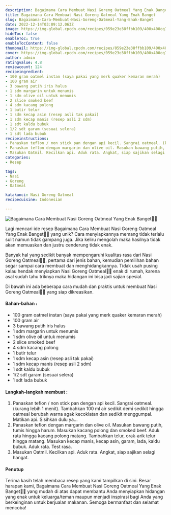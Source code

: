 ```yaml
---
description: Bagaimana Cara Membuat Nasi Goreng Oatmeal Yang Enak Banget"
title: Bagaimana Cara Membuat Nasi Goreng Oatmeal Yang Enak Banget
slug: Bagaimana-Cara-Membuat-Nasi-Goreng-Oatmeal-Yang-Enak-Banget
date: 2022-12-14T03:09:12.063Z
image: https://img-global.cpcdn.com/recipes/059e23e38ffbb109/400x400cq70/photo.jpg
hideToc: false
enableToc: true
enableTocContent: false
thumbnail: https://img-global.cpcdn.com/recipes/059e23e38ffbb109/400x400cq70/photo.jpg
cover: https://img-global.cpcdn.com/recipes/059e23e38ffbb109/400x400cq70/photo.jpg
author: admin
ratingvalue: 4.8
reviewcount: 124
recipeingredient:
- 100 gram oatmel instan (saya pakai yang merk quaker kemaran merah)
- 100 gram air
- 3 bawang putih iris halus
- 1 sdm margarin untuk menumis
- 1 sdm olive oil untuk menumis
- 2 slice smoked beef
- 4 sdm kacang polong
- 1 butir telur
- 1 sdm kecap asin (resep asli tak pakai)
- 1 sdm kecap manis (resep asli 2 sdm)
- 1 sdt kaldu bubuk
- 1/2 sdt garam (sesuai selera)
- 1 sdt lada bubuk
recipeinstructions:
- Panaskan teflon / non stick pan dengan api kecil. Sangrai oatmeal. (kurang lebih 1 menit). Tambahkan 100 ml air sedikit demi sedikit hingga oatmeal berubah warna agak kecoklatan dan sedikit menggumpal. Matikan api. Sisihkan dulu ya...
- Panaskan teflon dengan margarin dan olive oil. Masukan bawang putih, tumis hingga harum. Masukan kacang polong dan smoked beef. Aduk rata hingga kacang polong matang. Tambahkan telur, orak-arik telur hingga matang. Masukan kecap manis, kecap asin, garam, lada, kaldu bubuk. Aduk rata. Test rasa.
- Masukan Oatmil. Kecilkan api. Aduk rata. Angkat, siap sajikan selagi hangat.
categories:
- Resep

tags:
- Nasi
- Goreng
- Oatmeal

katakunci: Nasi Goreng Oatmeal
recipecuisine: Indonesian

---
```


![Bagaimana Cara Membuat Nasi Goreng Oatmeal Yang Enak Banget👩‍🍳](https://img-global.cpcdn.com/recipes/059e23e38ffbb109/400x400cq70/photo.jpg)

Lagi mencari ide resep Bagaimana Cara Membuat Nasi Goreng Oatmeal Yang Enak Banget👩‍🍳 yang unik? Cara menyiapkannya memang tidak terlalu sulit namun tidak gampang juga. Jika keliru mengolah maka hasilnya tidak akan memuaskan dan justru cenderung tidak enak.

Banyak hal yang sedikit banyak mempengaruhi kualitas rasa dari Nasi Goreng Oatmeal👩‍🍳, pertama dari jenis bahan, kemudian pemilihan bahan segar sampai cara membuat dan menghidangkannya. Tidak usah pusing kalau hendak menyiapkan Nasi Goreng Oatmeal👩‍🍳 enak di rumah, karena asal sudah tahu triknya maka hidangan ini bisa jadi sajian spesial.

Di bawah ini ada beberapa cara mudah dan praktis untuk membuat Nasi Goreng Oatmeal👩‍🍳 yang siap dikreasikan.

<!--inarticleads1-->

#### Bahan-bahan :

- 100 gram oatmel instan (saya pakai yang merk quaker kemaran merah)
- 100 gram air
- 3 bawang putih iris halus
- 1 sdm margarin untuk menumis
- 1 sdm olive oil untuk menumis
- 2 slice smoked beef
- 4 sdm kacang polong
- 1 butir telur
- 1 sdm kecap asin (resep asli tak pakai)
- 1 sdm kecap manis (resep asli 2 sdm)
- 1 sdt kaldu bubuk
- 1/2 sdt garam (sesuai selera)
- 1 sdt lada bubuk

<!--inarticleads2-->

#### Langkah-langkah membuat :

1. Panaskan teflon / non stick pan dengan api kecil. Sangrai oatmeal. (kurang lebih 1 menit). Tambahkan 100 ml air sedikit demi sedikit hingga oatmeal berubah warna agak kecoklatan dan sedikit menggumpal. Matikan api. Sisihkan dulu ya...
1. Panaskan teflon dengan margarin dan olive oil. Masukan bawang putih, tumis hingga harum. Masukan kacang polong dan smoked beef. Aduk rata hingga kacang polong matang. Tambahkan telur, orak-arik telur hingga matang. Masukan kecap manis, kecap asin, garam, lada, kaldu bubuk. Aduk rata. Test rasa.
1. Masukan Oatmil. Kecilkan api. Aduk rata. Angkat, siap sajikan selagi hangat.

#### Penutup

Terima kasih telah membaca resep yang kami tampilkan di sini. Besar harapan kami, Bagaimana Cara Membuat Nasi Goreng Oatmeal Yang Enak Banget👩‍🍳 yang mudah di atas dapat membantu Anda menyiapkan hidangan yang enak untuk keluarga/teman maupun menjadi inspirasi bagi Anda yang berkeinginan untuk berjualan makanan. Semoga bermanfaat dan selamat mencoba!
